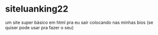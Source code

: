 # siteluanking22
um site super básico em html pra eu sair colocando nas minhas bios (se quiser pode usar pra fazer o seu)
